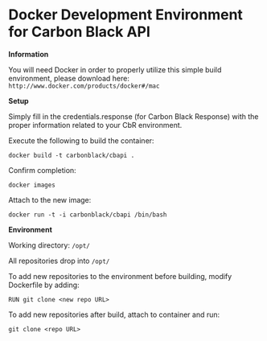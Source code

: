 # Docker Development Environment for Carbon Black API

**Information**

You will need Docker in order to properly utilize this simple build environment, please download here: `http://www.docker.com/products/docker#/mac`

**Setup**

Simply fill in the credentials.response (for Carbon Black Response) with the proper information related to your CbR environment. 

Execute the following to build the container:

`docker build -t carbonblack/cbapi .`

Confirm completion:

`docker images`

Attach to the new image:

`docker run -t -i carbonblack/cbapi /bin/bash`

**Environment**

Working directory: `/opt/`

All repositories drop into `/opt/`

To add new repositories to the environment before building, modify Dockerfile by adding:

`RUN git clone <new repo URL>`

To add new repositories after build, attach to container and run:

`git clone <repo URL>`

